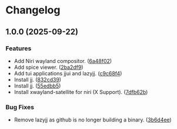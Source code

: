 # Changelog

## 1.0.0 (2025-09-22)


### Features

* Add Niri wayland compositor. ([6a48f02](https://github.com/garrickwelsh/bluefin-derived/commit/6a48f027d2769702905afee2ff515f84a488ae71))
* Add spice viewer. ([2ba2df9](https://github.com/garrickwelsh/bluefin-derived/commit/2ba2df9c135f6014f033893c673cf73da574ca1a))
* Add tui applications jjui and lazyjj. ([c9c68f4](https://github.com/garrickwelsh/bluefin-derived/commit/c9c68f4ed61853284c9d9c900543ce10cfbf637b))
* Install jj. ([832cd39](https://github.com/garrickwelsh/bluefin-derived/commit/832cd39f42c7cea56197a40ed5185e210394f899))
* Install jj. ([55edbb5](https://github.com/garrickwelsh/bluefin-derived/commit/55edbb5e8882d7d9a1f28a379ce031a0c70cbfeb))
* Install xwayland-satellite for niri (X Support). ([7dfb62b](https://github.com/garrickwelsh/bluefin-derived/commit/7dfb62b7293303ed1562c96c0dde0eeec31f4f3f))


### Bug Fixes

* Remove lazyjj as github is no longer building a binary. ([3b6d4ee](https://github.com/garrickwelsh/bluefin-derived/commit/3b6d4ee5da892be77b52ad7e0723d32647b042ae))
